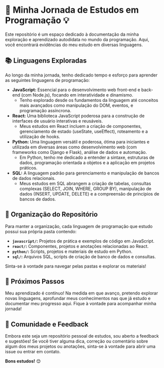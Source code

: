 # 🚀 Minha Jornada de Estudos em Programação 💡

Este repositório é um espaço dedicado à documentação da minha exploração e aprendizado autodidata no mundo da programação. Aqui, você encontrará evidências do meu estudo em diversas linguagens.

## 📚 Linguagens Exploradas

Ao longo da minha jornada, tenho dedicado tempo e esforço para aprender as seguintes linguagens de programação:

*   **JavaScript:** Essencial para o desenvolvimento web front-end e back-end (com Node.js), focando em interatividade e dinamismo.
    *   Tenho explorado desde os fundamentos da linguagem até conceitos mais avançados como manipulação do DOM, eventos, e programação assíncrona.
*   **React:** Uma biblioteca JavaScript poderosa para a construção de interfaces de usuário interativas e reusáveis.
    *   Meus estudos em React incluem a criação de componentes, gerenciamento de estado (useState, useEffect), roteamento e a utilização de hooks.
*   **Python:** Uma linguagem versátil e poderosa, ótima para iniciantes e utilizada em diversas áreas como desenvolvimento web (com frameworks como Django e Flask), análise de dados e automação.
    *   Em Python, tenho me dedicado a entender a sintaxe, estruturas de dados, programação orientada a objetos e a aplicação em projetos práticos.
*   **SQL:** A linguagem padrão para gerenciamento e manipulação de bancos de dados relacionais.
    *   Meus estudos em SQL abrangem a criação de tabelas, consultas complexas (SELECT, JOIN, WHERE, GROUP BY), manipulação de dados (INSERT, UPDATE, DELETE) e a compreensão de princípios de bancos de dados.

## 📂 Organização do Repositório

Para manter a organização, cada linguagem de programação que estudo possui sua própria pasta contendo:

*   **`javascript/`:** Projetos de prática e exemplos de código em JavaScript.
*   **`react/`:** Componentes, projetos e anotações relacionadas ao React.
*   **`python/`:** Scripts, projetos e materiais de estudo em Python.
*   **`sql/`:** Arquivos SQL, scripts de criação de banco de dados e consultas.

Sinta-se à vontade para navegar pelas pastas e explorar os materiais!

## 🌱 Próximos Passos

Meu aprendizado é contínuo! Na medida em que avanço, pretendo explorar novas linguagens, aprofundar meus conhecimentos nas que já estudo e documentar meu progresso aqui. Fique à vontade para acompanhar minha jornada!

## 🤝 Comunidade e Feedback

Embora este seja um repositório pessoal de estudos, sou aberto a feedback e sugestões! Se você tiver alguma dica, correção ou comentário sobre algum dos meus projetos ou anotações, sinta-se à vontade para abrir uma issue ou entrar em contato.

**Bons estudos!** 😊

